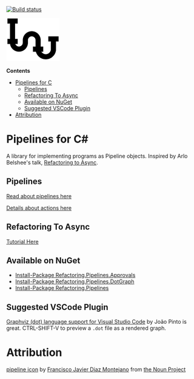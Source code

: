 [![Build status](https://ci.appveyor.com/api/projects/status/vii59lkgef4amwek/branch/master?svg=true)](https://ci.appveyor.com/project/JayBazuzi/pipelines/branch/master)

![Icon](/docs/images/pipeline_icon.png)

<!-- START doctoc generated TOC please keep comment here to allow auto update -->
<!-- DON'T EDIT THIS SECTION, INSTEAD RE-RUN doctoc TO UPDATE -->
**Contents**

- [Pipelines for C](#pipelines-for-c)
  - [Pipelines](#pipelines)
  - [Refactoring To Async](#refactoring-to-async)
  - [Available on NuGet](#available-on-nuget)
  - [Suggested VSCode Plugin](#suggested-vscode-plugin)
- [Attribution](#attribution)

<!-- END doctoc generated TOC please keep comment here to allow auto update -->

# Pipelines for C#

A library for implementing programs as Pipeline objects. Inspired by Arlo Belshee's talk, [Refactoring to Async](https://www.ustream.tv/recorded/114862163).

## Pipelines

[Read about pipelines here](docs/Pipelines.md) 


[Details about actions here](docs/PipelineActions.md) 

## Refactoring To Async

[Tutorial Here](docs/RefactoringTutorial.md#top)

## Available on NuGet

 * [Install-Package Refactoring.Pipelines.Approvals](http://nuget.org/packages/Refactoring.Pipelines.Approvals)
 * [Install-Package Refactoring.Pipelines.DotGraph](http://nuget.org/packages/Refactoring.Pipelines.DotGraph)
 * [Install-Package Refactoring.Pipelines](http://nuget.org/packages/Refactoring.Pipelines)

## Suggested VSCode Plugin
 
[Graphviz (dot) language support for Visual Studio Code](https://marketplace.visualstudio.com/items?itemName=joaompinto.vscode-graphviz) by João Pinto is great. CTRL-SHIFT-V to preview a `.dot` file as a rendered graph.

# Attribution

[pipeline icon](https://thenounproject.com/term/pipeline/2508171/) by [Francisco Javier Diaz Montejano](https://thenounproject.com/pac0diaz/) from [the Noun Project](https://thenounproject.com/)
